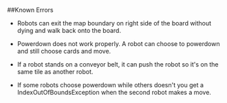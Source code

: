 ##Known Errors

- Robots can exit the map boundary on right side of the board without dying and walk back onto the board.

- Powerdown does not work properly. A robot can choose to powerdown and still choose cards and move.

- If a robot stands on a conveyor belt, it can push the robot so it's on the same tile as another robot.

- If some robots choose powerdown while others doesn't you get a IndexOutOfBoundsException when the second robot makes a move.